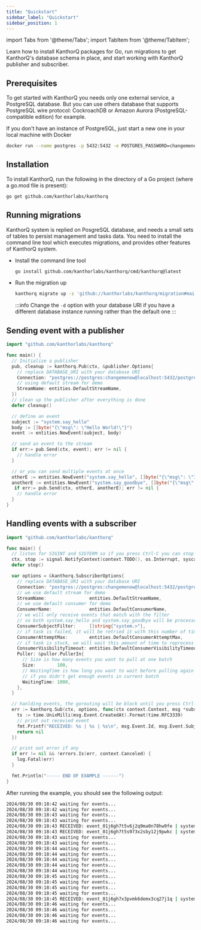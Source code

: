 ```yaml
---
title: "Quickstart"
sidebar_label: "Quickstart"
sidebar_position: 1
---
```


import Tabs from '@theme/Tabs';
import TabItem from '@theme/TabItem';

Learn how to install KanthorQ packages for Go, run migrations to get KanthorQ's database schema in place, and start working with KanthorQ publisher and subscriber.

## Prerequisites

To get started with KanthorQ you needs only one external service, a PostgreSQL database. But you can use others database that supports PostgreSQL wire protocol: CockroachDB or Amazon Aurora (PostgreSQL-compatible edition) for example.

If you don't have an instance of PostgreSQL, just start a new one in your local machine with Docker

```bash
docker run --name postgres -p 5432:5432 -e POSTGRES_PASSWORD=changemenow -d postgres:16
```

## Installation

To install KanthorQ, run the following in the directory of a Go project (where a go.mod file is present):

```bash
go get github.com/kanthorlabs/kanthorq
```

## Running migrations

KanthorQ system is replied on PosgreSQL database, and needs a small sets of tables to persist management and tasks data. You need to install the command line tool which executes migrations, and provides other features of KanthorQ system.

- Install the command line tool

  ```bash
  go install github.com/kanthorlabs/kanthorq/cmd/kanthorq@latest
  ```

- Run the migration up

  ```bash
  kanthorq migrate up -s 'github://kanthorlabs/kanthorq/migration#main' -d 'postgres://postgres:changemenow@localhost:5432/postgres?sslmode=disable'
  ```

  :::info
  Change the `-d` option with your database URI if you have a different database instance running rather than the default one
  :::

## Sending event with a publisher

```go
import "github.com/kanthorlabs/kanthorq"

func main() {
  // Initialize a publisher
  pub, cleanup := kanthorq.Pub(ctx, &publisher.Options{
    // replace DATABASE_URI with your database URI
    Connection: "postgres://postgres:changemenow@localhost:5432/postgres?sslmode=disable",
    // using default stream for demo
    StreamName: entities.DefaultStreamName,
  })
  // clean up the publisher after everything is done
  defer cleanup()

  // define an event
  subject := "system.say_hello"
  body := []byte("{\"msg\": \"Hello World!\"}")
  event := entities.NewEvent(subject, body)

  // send an event to the stream
  if err:= pub.Send(ctx, event); err != nil {
    // handle error
  }

  // or you can send multiple events at once
  otherE := entities.NewEvent("system.say_hello", []byte("{\"msg\": \"I'm comming!\"}")),
  anotherE := entities.NewEvent("system.say_goodbye", []byte("{\"msg\": \"See you!!\"}")),
   if err:= pub.Send(ctx, otherE, anotherE); err != nil {
    // handle error
  }
}
```

## Handling events with a subscriber

```go
import "github.com/kanthorlabs/kanthorq"

func main() {
  // listen for SIGINT and SIGTERM so if you press Ctrl-C you can stop the program
  ctx, stop := signal.NotifyContext(context.TODO(), os.Interrupt, syscall.SIGINT, syscall.SIGTERM)
  defer stop()

  var options = &kanthorq.SubscriberOptions{
    // replace DATABASE_URI with your database URI
    Connection: "postgres://postgres:changemenow@localhost:5432/postgres?sslmode=disable",
    // we use default stream for demo
    StreamName:                entities.DefaultStreamName,
    // we use default consumer for demo
    ConsumerName:              entities.DefaultConsumerName,
    // we will only receive events that match with the filter
    // so both system.say_hello and system.say_goodbye will be processed
    ConsumerSubjectFilter:     []string{"system.>"},
    // if task is failed, it will be retried it with this number of times
    ConsumerAttemptMax:        entities.DefaultConsumerAttemptMax,
    // if task is stuck, we will wait this amount of time to reprocess it
    ConsumerVisibilityTimeout: entities.DefaultConsumerVisibilityTimeout,
    Puller: &puller.PullerIn{
      // Size is how many events you want to pull at one batch
      Size:        100,
      // WaitingTime is how long you want to wait before pulling again
      // if you didn't get enough events in current batch
      WaitingTime: 1000,
    },
  }

  // hanlding events, the gorouting will be block until you press Ctrl-C
  err := kanthorq.Sub(ctx, options, func(ctx context.Context, msg *subscriber.Message) error {
    ts := time.UnixMilli(msg.Event.CreatedAt).Format(time.RFC3339)
    // print out recevied event
    fmt.Printf("RECEIVED: %s | %s | %s\n", msg.Event.Id, msg.Event.Subject, ts)
    return nil
  })

  // print out error if any
  if err != nil && !errors.Is(err, context.Canceled) {
    log.Fatal(err)
  }

  fmt.Println("----- END OF EXAMPLE ------")
}
```

After running the example, you should see the following output:

```bash
2024/08/30 09:18:42 waiting for events...
2024/08/30 09:18:42 waiting for events...
2024/08/30 09:18:43 waiting for events...
2024/08/30 09:18:43 waiting for events...
2024/08/30 09:18:43 RECEIVED: event_01j6gh7t5v6j2q9ma0n78hw9fe | system.say_hello | 2024-08-30T09:18:42+07:00
2024/08/30 09:18:43 RECEIVED: event_01j6gh7t5s973x2sby12j9pwkc | system.say_hello | 2024-08-30T09:18:42+07:00
2024/08/30 09:18:43 waiting for events...
2024/08/30 09:18:43 waiting for events...
2024/08/30 09:18:44 waiting for events...
2024/08/30 09:18:44 waiting for events...
2024/08/30 09:18:44 waiting for events...
2024/08/30 09:18:44 waiting for events...
2024/08/30 09:18:44 waiting for events...
2024/08/30 09:18:45 waiting for events...
2024/08/30 09:18:45 waiting for events...
2024/08/30 09:18:45 waiting for events...
2024/08/30 09:18:45 waiting for events...
2024/08/30 09:18:45 RECEIVED: event_01j6gh7x3pvmk6demx3cq27j1q | system.say_goodbye | 2024-08-30T09:18:45+07:00
2024/08/30 09:18:46 waiting for events...
2024/08/30 09:18:46 waiting for events...
2024/08/30 09:18:46 waiting for events...
2024/08/30 09:18:46 waiting for events...
```
